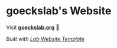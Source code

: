 
# goeckslab's Website

Visit **[goeckslab.org](https://goeckslab.org)** 🚀

_Built with [Lab Website Template](https://greene-lab.gitbook.io/lab-website-template-docs)_

